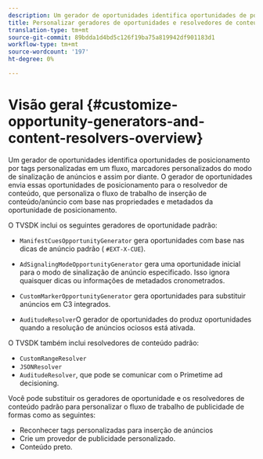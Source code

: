 ```yaml
---
description: Um gerador de oportunidades identifica oportunidades de posicionamento por tags personalizadas em um fluxo, marcadores personalizados do modo de sinalização de anúncios e assim por diante. O gerador de oportunidades envia essas oportunidades de posicionamento para o resolvedor de conteúdo, que personaliza o fluxo de trabalho de inserção de conteúdo/anúncio com base nas propriedades e metadados da oportunidade de posicionamento.
title: Personalizar geradores de oportunidades e resolvedores de conteúdo
translation-type: tm+mt
source-git-commit: 89bdda1d4bd5c126f19ba75a819942df901183d1
workflow-type: tm+mt
source-wordcount: '197'
ht-degree: 0%

---
```



# Visão geral {#customize-opportunity-generators-and-content-resolvers-overview}

Um gerador de oportunidades identifica oportunidades de posicionamento por tags personalizadas em um fluxo, marcadores personalizados do modo de sinalização de anúncios e assim por diante. O gerador de oportunidades envia essas oportunidades de posicionamento para o resolvedor de conteúdo, que personaliza o fluxo de trabalho de inserção de conteúdo/anúncio com base nas propriedades e metadados da oportunidade de posicionamento.

O TVSDK inclui os seguintes geradores de oportunidade padrão:

* `ManifestCuesOpportunityGenerator` gera oportunidades com base nas dicas de anúncio padrão (  `#EXT-X-CUE`).

* `AdSignalingModeOpportunityGenerator` gera uma oportunidade inicial para o modo de sinalização de anúncio especificado. Isso ignora quaisquer dicas ou informações de metadados cronometrados.
* `CustomMarkerOpportunityGenerator` gera oportunidades para substituir anúncios em C3 integrados.
* `AuditudeResolver`O gerador de oportunidades do produz oportunidades quando a resolução de anúncios ociosos está ativada.

O TVSDK também inclui resolvedores de conteúdo padrão:

* `CustomRangeResolver`
* `JSONResolver`
* `AuditudeResolver`, que pode se comunicar com o Primetime ad decisioning.

Você pode substituir os geradores de oportunidade e os resolvedores de conteúdo padrão para personalizar o fluxo de trabalho de publicidade de formas como as seguintes:

* Reconhecer tags personalizadas para inserção de anúncios
* Crie um provedor de publicidade personalizado.
* Conteúdo preto.